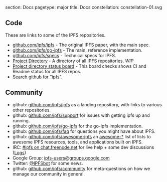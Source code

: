 section: Docs
pagetype: major
title: Docs
constellation: constellation-01.svg

## Code

These are links to some of the IPFS repositories.

- [github.com/ipfs/ipfs](https://github.com/ipfs/ipfs) - The original IPFS paper, with the main spec.
- [github.com/ipfs/go-ipfs](https://github.com/ipfs/go-ipfs) - The main, reference implementation.
- [github.com/ipfs/specs](https://github.com/ipfs/specs) - Technical specs for IPFS.
- [Project Directory](https://github.com/ipfs/ipfs#project-directory) - A directory of all IPFS repositories. _WIP_
- [Project directory status board](http://project-repos.ipfs.io/) - This board checks shows CI and Readme status for all IPFS repos.
- [Search github for "ipfs"](https://github.com/search?q=ipfs&ref=searchresults&type=Repositories&utf8=%E2%9C%93).

## Community

- github: [github.com/ipfs/ipfs](https://github.com/ipfs/ipfs) as a landing repository, with links to various other repositories.
- github: [github.com/ipfs/support](https://github.com/ipfs/support) for issues with getting ipfs up and running.
- github: [github.com/ipfs/go-ipfs](https://github.com/ipfs/go-ipfs) for the go-ipfs implementation.
- github: [github.com/ipfs/faq](https://github.com/ipfs/faq) for questions you might have about IPFS.
- github: [github.com/ipfs/awesome-ipfs](https://github.com/ipfs/awesome-ipfs) an [awesome-*](https://github.com/sindresorhus/awesome) list of lists to awesome IPFS resources, tools, and applications built on IPFS.
- IRC: [#ipfs on chat.freenode.net](irc://chat.freenode.net/ipfs) for live help + some dev discussions ([Logs](https://botbot.me/freenode/ipfs/))
- Google Group: [ipfs-users@groups.google.com](https://groups.google.com/forum/#!forum/ipfs-users)
- Twitter: [@IPFSbot](https://twitter.com/ipfsbot) for some news.
- github: [github.com/ipfs/community](https://github.com/ipfs/community) for meta-questions on how we manage our community in general.
